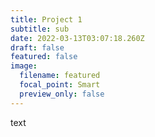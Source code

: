 ```yaml
---
title: Project 1
subtitle: sub
date: 2022-03-13T03:07:18.260Z
draft: false
featured: false
image:
  filename: featured
  focal_point: Smart
  preview_only: false
---
```

text